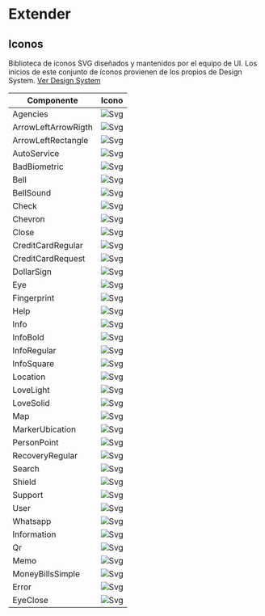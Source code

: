 # Extender

## Iconos

Biblioteca de iconos SVG diseñados y mantenidos por el equipo de UI. Los inicios de este conjunto de íconos provienen de los propios de Design System.
[Ver Design System](https://xd.adobe.com/view/32cad07a-c5ea-4cb3-85a6-95a0583d295c-6799/)


 **Componente**       | **Icono**
----------------------|--------------------------------------------------------
 Agencies             | ![Svg](https://github.com/Jacm1607/docs-rn/blob/v1.1.1/src/.vuepress/public/svg/agencies.svg)
 ArrowLeftArrowRigth  | ![Svg](/svg/arrow-left-arrow-right.svg)
 ArrowLeftRectangle   | ![Svg](/svg/arrow-left-rectangle.svg)
 AutoService          | ![Svg](/svg/auto-service.svg)                     
 BadBiometric         | ![Svg](/svg/bad-biometric.svg)                                 
 Bell                 | ![Svg](/svg/bell.svg)              
 BellSound            | ![Svg](/svg/bell-sound.svg)                             
 Check                | ![Svg](/svg/check.svg)     
 Chevron              | ![Svg](/svg/chevron.svg)                                            
 Close                | ![Svg](/svg/close.svg)                                     
 CreditCardRegular    | ![Svg](/svg/credit-card-regular.svg)                                                                  
 CreditCardRequest    | ![Svg](/svg/credit-card-request.svg)          
 DollarSign           | ![Svg](/svg/credit-card-bold.svg)
 Eye                  | ![Svg](/svg/eye.svg)                                                                          
 Fingerprint          | ![Svg](/svg/fingerprint.svg)
 Help                 | ![Svg](/svg/help.svg)
 Info                 | ![Svg](/svg/info.svg)
 InfoBold             | ![Svg](/svg/info-bold.svg)                                                                             
 InfoRegular          | ![Svg](/svg/info-regular.svg)
 InfoSquare           | ![Svg](/svg/info-square.svg)
 Location             | ![Svg](/svg/location.svg)
 LoveLight            | ![Svg](/svg/love-light.svg)
 LoveSolid            | ![Svg](/svg/love-solid.svg)
 Map                  | ![Svg](/svg/map.svg)
 MarkerUbication      | ![Svg](/svg/marker-ubication.svg)
 PersonPoint          | ![Svg](/svg/person-point.svg)
 RecoveryRegular      | ![Svg](/svg/recovery-regular.svg)
 Search               | ![Svg](/svg/search.svg)
 Shield               | ![Svg](/svg/shield.svg)
 Support              | ![Svg](/svg/support.svg)
 User                 | ![Svg](/svg/user.svg)
 Whatsapp             | ![Svg](/svg/whatsapp.svg)
 Information          | ![Svg](/svg/exclamation.svg)
 Qr                   | ![Svg](/svg/qr.svg)
 Memo                 | ![Svg](/svg/memo.svg)
 MoneyBillsSimple     | ![Svg](/svg/money-bills-simple.svg)
 Error                | ![Svg](/svg/error.svg)
 EyeClose             | ![Svg](/svg/eye-close.svg)

